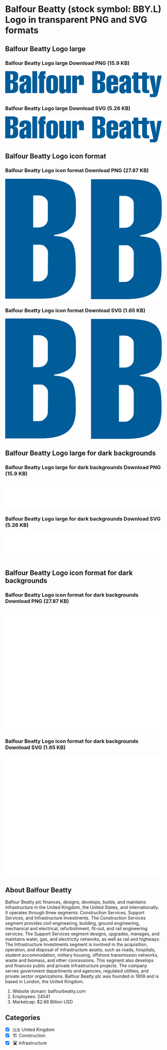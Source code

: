# Balfour Beatty (stock symbol: BBY.L) Logo in transparent PNG and SVG formats

## Balfour Beatty Logo large

### Balfour Beatty Logo large Download PNG (15.9 KB)

![Balfour Beatty Logo large Download PNG (15.9 KB)](/img/orig/BBY.L_BIG-b3a4abcc.png)

### Balfour Beatty Logo large Download SVG (5.26 KB)

![Balfour Beatty Logo large Download SVG (5.26 KB)](/img/orig/BBY.L_BIG-54ad3973.svg)

## Balfour Beatty Logo icon format

### Balfour Beatty Logo icon format Download PNG (27.87 KB)

![Balfour Beatty Logo icon format Download PNG (27.87 KB)](/img/orig/BBY.L-b56196c9.png)

### Balfour Beatty Logo icon format Download SVG (1.65 KB)

![Balfour Beatty Logo icon format Download SVG (1.65 KB)](/img/orig/BBY.L-4ff260c9.svg)

## Balfour Beatty Logo large for dark backgrounds

### Balfour Beatty Logo large for dark backgrounds Download PNG (15.9 KB)

![Balfour Beatty Logo large for dark backgrounds Download PNG (15.9 KB)](/img/orig/BBY.L_BIG.D-4a53d793.png)

### Balfour Beatty Logo large for dark backgrounds Download SVG (5.26 KB)

![Balfour Beatty Logo large for dark backgrounds Download SVG (5.26 KB)](/img/orig/BBY.L_BIG.D-299da539.svg)

## Balfour Beatty Logo icon format for dark backgrounds

### Balfour Beatty Logo icon format for dark backgrounds Download PNG (27.87 KB)

![Balfour Beatty Logo icon format for dark backgrounds Download PNG (27.87 KB)](/img/orig/BBY.L.D-5c076928.png)

### Balfour Beatty Logo icon format for dark backgrounds Download SVG (1.65 KB)

![Balfour Beatty Logo icon format for dark backgrounds Download SVG (1.65 KB)](/img/orig/BBY.L.D-853a0fd7.svg)

## About Balfour Beatty

Balfour Beatty plc finances, designs, develops, builds, and maintains infrastructure in the United Kingdom, the United States, and internationally. It operates through three segments: Construction Services, Support Services, and Infrastructure Investments. The Construction Services segment provides civil engineering, building, ground engineering, mechanical and electrical, refurbishment, fit-out, and rail engineering services. The Support Services segment designs, upgrades, manages, and maintains water, gas, and electricity networks, as well as rail and highways. The Infrastructure Investments segment is involved in the acquisition, operation, and disposal of infrastructure assets, such as roads, hospitals, student accommodation, military housing, offshore transmission networks, waste and biomass, and other concessions. This segment also develops and finances public and private infrastructure projects. The company serves government departments and agencies, regulated utilities, and private sector organizations. Balfour Beatty plc was founded in 1909 and is based in London, the United Kingdom.

1. Website domain: balfourbeatty.com
2. Employees: 24541
3. Marketcap: $2.66 Billion USD


## Categories
- [x] 🇬🇧 United Kingdom
- [x] 🏗 Construction
- [x] 🛣️ Infrastructure
